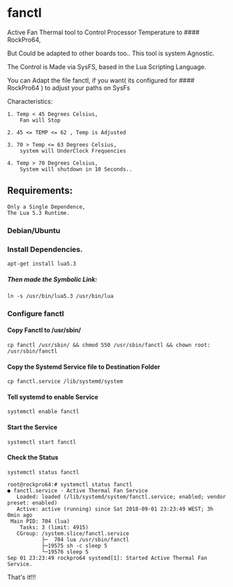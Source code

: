 # fanctl

Active Fan Thermal tool to Control Processor Temperature to #### RockPro64,

But Could be adapted to other boards too..
This tool is system Agnostic.

The Control is Made via SysFS, based in the Lua Scripting Language.

You can Adapt the file fanctl, if you want( its configured  for #### RockPro64 )
to adjust your paths on SysFs

Characteristics:

	1. Temp < 45 Degrees Celsius,
		Fan will Stop

	2. 45 <= TEMP <= 62 , Temp is Adjusted

	3. 70 > Temp <= 63 Degrees Celsius,
		system will UnderClock Frequencies

	4. Temp > 70 Degrees Celsius,
		System will shutdown in 10 Seconds..


## Requirements:
	Only a Single Dependence,
	The Lua 5.3 Runtime.


### Debian/Ubuntu

### Install Dependencies.
	apt-get install lua5.3

##### Then made the Symbolic Link:
	ln -s /usr/bin/lua5.3 /usr/bin/lua


### Configure fanctl

####  Copy Fanctl to /usr/sbin/
	cp fanctl /usr/sbin/ && chmod 550 /usr/sbin/fanctl && chown root: /usr/sbin/fanctl

#### Copy the Systemd Service file to Destination Folder
	cp fanctl.service /lib/systemd/system

#### Tell systemd to enable Service
	systemctl enable fanctl

#### Start the Service
	systemctl start fanctl

#### Check the Status
	systemctl status fanctl

	root@rockpro64:# systemctl status fanctl
	● fanctl.service - Active Thermal Fan Service
	   Loaded: loaded (/lib/systemd/system/fanctl.service; enabled; vendor preset: enabled)
	   Active: active (running) since Sat 2018-09-01 23:23:49 WEST; 3h 0min ago
	 Main PID: 704 (lua)
		Tasks: 3 (limit: 4915)
	   CGroup: /system.slice/fanctl.service
		       ├─  704 lua /usr/sbin/fanctl
		       ├─19575 sh -c sleep 5
		       └─19576 sleep 5
	Sep 01 23:23:49 rockpro64 systemd[1]: Started Active Thermal Fan Service.


That's it!!!

